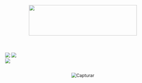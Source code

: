 <div align="center">

<img src="https://user-images.githubusercontent.com/31187727/223224656-8a2dd8c6-4cb6-4775-bfec-4e3863e843e1.png" width="350px" height="100px">

</div><h1></h1><br>

<div>
<img src="https://img.shields.io/badge/HTML-239120?style=for-the-badge&logo=html5&logoColor=white">
<img src="https://img.shields.io/badge/CSS-239120?&style=for-the-badge&logo=css3&logoColor=white">
<br>
<img src="https://img.shields.io/badge/Made%20for-VSCode-1f425f.svg">
</div><br>

<div align="center">

![Capturar](https://user-images.githubusercontent.com/31187727/223224421-cff8ed01-6d25-443d-b362-99abfcde89c3.PNG)



